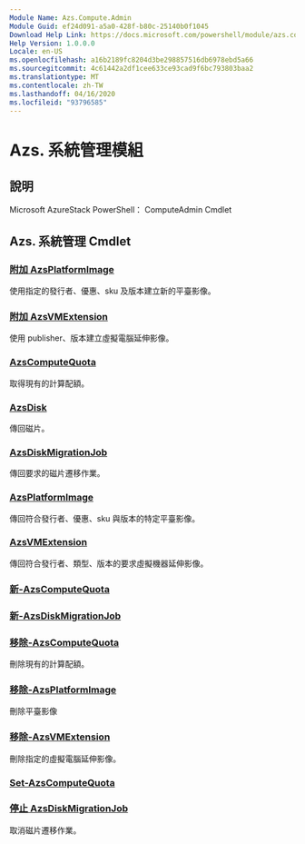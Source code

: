 ```yaml
---
Module Name: Azs.Compute.Admin
Module Guid: ef24d091-a5a0-428f-b80c-25140b0f1045
Download Help Link: https://docs.microsoft.com/powershell/module/azs.compute.admin
Help Version: 1.0.0.0
Locale: en-US
ms.openlocfilehash: a16b2189fc8204d3be298857516db6978ebd5a66
ms.sourcegitcommit: 4c61442a2df1cee633ce93cad9f6bc793803baa2
ms.translationtype: MT
ms.contentlocale: zh-TW
ms.lasthandoff: 04/16/2020
ms.locfileid: "93796585"
---
```

# Azs. 系統管理模組
## 說明
Microsoft AzureStack PowerShell： ComputeAdmin Cmdlet

## Azs. 系統管理 Cmdlet
### [附加 AzsPlatformImage](Add-AzsPlatformImage.md)
使用指定的發行者、優惠、sku 及版本建立新的平臺影像。

### [附加 AzsVMExtension](Add-AzsVMExtension.md)
使用 publisher、版本建立虛擬電腦延伸影像。

### [AzsComputeQuota](Get-AzsComputeQuota.md)
取得現有的計算配額。

### [AzsDisk](Get-AzsDisk.md)
傳回磁片。

### [AzsDiskMigrationJob](Get-AzsDiskMigrationJob.md)
傳回要求的磁片遷移作業。

### [AzsPlatformImage](Get-AzsPlatformImage.md)
傳回符合發行者、優惠、sku 與版本的特定平臺影像。

### [AzsVMExtension](Get-AzsVMExtension.md)
傳回符合發行者、類型、版本的要求虛擬機器延伸影像。

### [新-AzsComputeQuota](New-AzsComputeQuota.md)


### [新-AzsDiskMigrationJob](New-AzsDiskMigrationJob.md)


### [移除-AzsComputeQuota](Remove-AzsComputeQuota.md)
刪除現有的計算配額。

### [移除-AzsPlatformImage](Remove-AzsPlatformImage.md)
刪除平臺影像

### [移除-AzsVMExtension](Remove-AzsVMExtension.md)
刪除指定的虛擬電腦延伸影像。

### [Set-AzsComputeQuota](Set-AzsComputeQuota.md)


### [停止 AzsDiskMigrationJob](Stop-AzsDiskMigrationJob.md)
取消磁片遷移作業。

